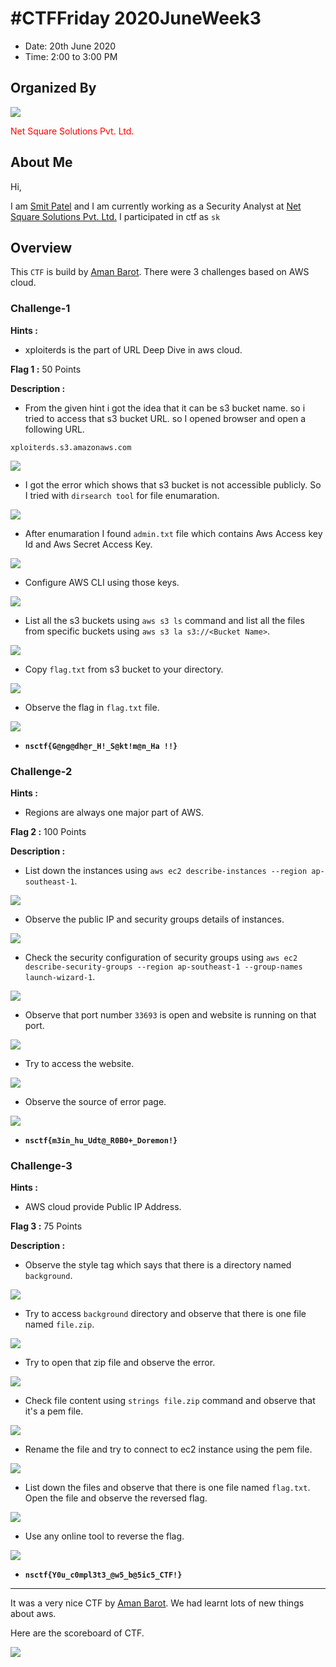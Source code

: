 # #CTFFriday 2020JuneWeek3 

* Date: 20th June 2020
* Time: 2:00 to 3:00 PM

## Organized By

 ![](junew3/0.png)  

 <span style="color:red"> Net Square Solutions Pvt. Ltd.</span>                              

## About Me

Hi,

I am [Smit Patel](https://twitter.com/smit_2307) and I am currently working as a Security Analyst at  [Net Square Solutions Pvt. Ltd.](https://net-square.com) I participated in ctf as ```sk```

## Overview

This ```CTF``` is build by [Aman Barot](https://twitter.com/AmanBarot12). There were 3 challenges based on AWS cloud.

<h3>Challenge-1</h3>

**Hints :**
* xploiterds is the part of URL Deep Dive in aws cloud.

**Flag 1 :** 50 Points

**Description :**

* From the given hint i got the idea that it can be s3 bucket name. so i tried to access that s3 bucket URL. so I opened browser and open a following URL. 

 `xploiterds.s3.amazonaws.com`
 
 ![](junew3/1.png) 

* I got the error which shows that s3 bucket is not accessible publicly. So I tried with `dirsearch tool` for file enumaration.

 ![](junew3/3.png)

* After enumaration I found `admin.txt` file which contains Aws Access key Id and Aws Secret Access Key.

 ![](junew3/4.png)

* Configure AWS CLI using those keys.

 ![](junew3/5.png)

* List all the s3 buckets using `aws s3 ls` command and list all the files from specific buckets using `aws s3 la s3://<Bucket Name>`.

 ![](junew3/6.png)

* Copy `flag.txt` from s3 bucket to your directory.

 ![](junew3/7.png)

* Observe the flag in `flag.txt` file.

 ![](junew3/8.png)

* **`nsctf{G@ng@dh@r_H!_S@kt!m@n_Ha !!}`**

<h3>Challenge-2</h3>

**Hints :**
* Regions are always one major part of AWS.

**Flag 2 :** 100 Points

**Description :**

* List down the instances using `aws ec2 describe-instances --region ap-southeast-1`.

 ![](junew3/9.png)

* Observe the public IP and security groups details of instances. 

 ![](junew3/10.png)

* Check the security configuration of security groups using `aws ec2 describe-security-groups --region ap-southeast-1 --group-names launch-wizard-1`.

 ![](junew3/11.png)

* Observe that port number `33693` is open and website is running on that port.

 ![](junew3/12.png)

* Try to access the website.

 ![](junew3/13.png)

* Observe the source of error page.

 ![](junew3/14.png)

* **`nsctf{m3in_hu_Udt@_R0B0+_Doremon!}`**

<h3>Challenge-3</h3>

**Hints :**
* AWS cloud provide Public IP Address.

**Flag 3 :** 75 Points

**Description :**

* Observe the style tag which says that there is a directory named `background`.

 ![](junew3/15.png)

* Try to access `background` directory and observe that there is one file named `file.zip`.

 ![](junew3/16.png)

* Try to open that zip file and observe the error.

 ![](junew3/17.png)

* Check file content using `strings file.zip` command and observe that it's a pem file.

 ![](junew3/18.png)

* Rename the file and try to connect to ec2 instance using the pem file.

 ![](junew3/20.png)

* List down the files and observe that there is one file named `flag.txt`. Open the file and observe the reversed flag.

 ![](junew3/21.png)

* Use any online tool to reverse the flag.

 ![](junew3/22.png)

* **`nsctf{Y0u_c0mpl3t3_@w5_b@5ic5_CTF!}`**

-----------------

It was a very nice CTF by [Aman Barot](https://twitter.com/AmanBarot12). We had learnt lots of new things about aws.

Here are the scoreboard of CTF. 

 ![](junew3/23.png)